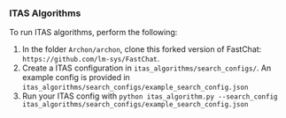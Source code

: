 ### ITAS Algorithms

To run ITAS algorithms, perform the following:
1. In the folder ```Archon/archon```, clone this forked version of FastChat: `https://github.com/lm-sys/FastChat`.
2. Create a ITAS configuration in ```itas_algorithms/search_configs/```. An example config is provided in ```itas_algorithms/search_configs/example_search_config.json```
3. Run your ITAS config with `python itas_algorithm.py --search_config itas_algorithms/search_configs/example_search_config.json`
